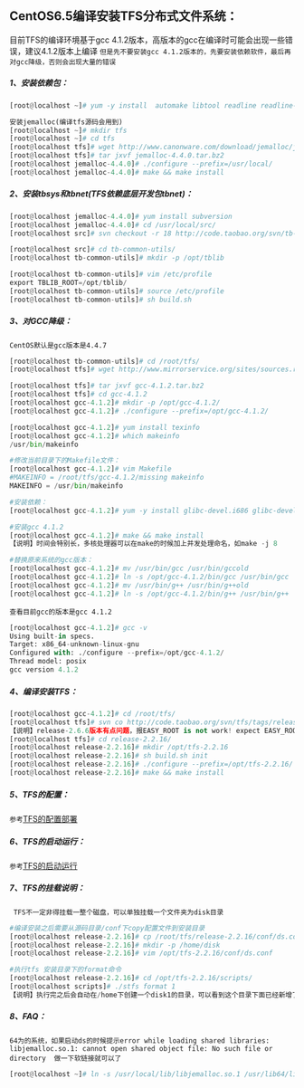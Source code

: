 ## CentOS6.5编译安装TFS分布式文件系统：

目前TFS的编译环境基于gcc 4.1.2版本，高版本的gcc在编译时可能会出现一些错误，建议4.1.2版本上编译
`但是先不要安装gcc 4.1.2版本的，先要安装依赖软件，最后再对gcc降级，否则会出现大量的错误`

##### 1、安装依赖包：
```py
[root@localhost ~]# yum -y install  automake libtool readline readline-devel libuuid-devel zlib-devel mysql-devel gcc-c++

安装jemalloc(编译tfs源码会用到)
[root@localhost ~]# mkdir tfs
[root@localhost ~]# cd tfs
[root@localhost tfs]# wget http://www.canonware.com/download/jemalloc/jemalloc-3.5.0.tar.bz2
[root@localhost tfs]# tar jxvf jemalloc-4.4.0.tar.bz2 
[root@localhost jemalloc-4.4.0]# ./configure --prefix=/usr/local/
[root@localhost jemalloc-4.4.0]# make && make install

```
##### 2、安装tbsys和tbnet(TFS依赖底层开发包tbnet)：
```py
[root@localhost jemalloc-4.4.0]# yum install subversion
[root@localhost jemalloc-4.4.0]# cd /usr/local/src/
[root@localhost src]# svn checkout -r 18 http://code.taobao.org/svn/tb-common-utils/trunk/ tb-common-utils

[root@localhost src]# cd tb-common-utils/
[root@localhost tb-common-utils]# mkdir -p /opt/tblib

[root@localhost tb-common-utils]# vim /etc/profile
export TBLIB_ROOT=/opt/tblib/
[root@localhost tb-common-utils]# source /etc/profile
[root@localhost tb-common-utils]# sh build.sh

```

##### 3、对GCC降级：
`CentOS默认是gcc版本是4.4.7`
```py
[root@localhost tb-common-utils]# cd /root/tfs/
[root@localhost tfs]# wget http://www.mirrorservice.org/sites/sources.redhat.com/pub/gcc/releases/gcc-4.1.2/gcc-4.1.2.tar.bz2

[root@localhost tfs]# tar jxvf gcc-4.1.2.tar.bz2 
[root@localhost tfs]# cd gcc-4.1.2
[root@localhost gcc-4.1.2]# mkdir -p /opt/gcc-4.1.2/
[root@localhost gcc-4.1.2]# ./configure --prefix=/opt/gcc-4.1.2/

[root@localhost gcc-4.1.2]# yum install texinfo
[root@localhost gcc-4.1.2]# which makeinfo
/usr/bin/makeinfo

#修改当前目录下的Makefile文件：
[root@localhost gcc-4.1.2]# vim Makefile
#MAKEINFO = /root/tfs/gcc-4.1.2/missing makeinfo
MAKEINFO = /usr/bin/makeinfo

#安装依赖：
[root@localhost gcc-4.1.2]# yum -y install glibc-devel.i686 glibc-devel

#安装gcc 4.1.2
[root@localhost gcc-4.1.2]# make && make install
【说明】时间会特别长，多核处理器可以在make的时候加上并发处理命名，如make -j 8

#替换原来系统的gcc版本：
[root@localhost gcc-4.1.2]# mv /usr/bin/gcc /usr/bin/gccold
[root@localhost gcc-4.1.2]# ln -s /opt/gcc-4.1.2/bin/gcc /usr/bin/gcc
[root@localhost gcc-4.1.2]# mv /usr/bin/g++ /usr/bin/g++old
[root@localhost gcc-4.1.2]# ln -s /opt/gcc-4.1.2/bin/g++ /usr/bin/g++
```
`查看目前gcc的版本是gcc 4.1.2`
```py
[root@localhost gcc-4.1.2]# gcc -v
Using built-in specs.
Target: x86_64-unknown-linux-gnu
Configured with: ./configure --prefix=/opt/gcc-4.1.2/
Thread model: posix
gcc version 4.1.2

```

##### 4、编译安装TFS：
```py
[root@localhost gcc-4.1.2]# cd /root/tfs/
[root@localhost tfs]# svn co http://code.taobao.org/svn/tfs/tags/release-2.2.16
【说明】release-2.6.6版本有点问题，报EASY_ROOT is not work! expect EASY_ROOT/include/easy and EASY_ROOT/lib64 directory错误
[root@localhost tfs]# cd release-2.2.16/
[root@localhost release-2.2.16]# mkdir /opt/tfs-2.2.16
[root@localhost release-2.2.16]# sh build.sh init
[root@localhost release-2.2.16]# ./configure --prefix=/opt/tfs-2.2.16/  --with-release --without-tcmalloc
[root@localhost release-2.2.16]# make && make install

```
##### 5、TFS的配置：
`参考`[TFS的配置部署](http://code.taobao.org/p/tfs/wiki/deploy/ )

##### 6、TFS的启动运行：
`参考`[TFS的启动运行](http://code.taobao.org/p/tfs/wiki/start/)

##### 7、TFS的挂载说明：
` TFS不一定非得挂载一整个磁盘，可以单独挂载一个文件夹为disk目录`
```py
#编译安装之后需要从源码目录/conf下copy配置文件到安装目录
[root@localhost release-2.2.16]# cp /root/tfs/release-2.2.16/conf/ds.conf /opt/tfs-2.2.16/conf/
[root@localhost release-2.2.16]# mkdir -p /home/disk
[root@localhost release-2.2.16]# vim /opt/tfs-2.2.16/conf/ds.conf 

#执行tfs 安装目录下的format命令
[root@localhost release-2.2.16]# cd /opt/tfs-2.2.16/scripts/
[root@localhost scripts]# ./stfs format 1
【说明】执行完之后会自动在/home下创建一个disk1的目录，可以看到这个目录下面已经新增了很多文件，这些文件就是TFS的Block存储单元

```

##### 8、FAQ：
` 64为的系统，如果启动ds的时候提示error while loading shared libraries: libjemalloc.so.1: cannot open shared object file: No such file or directory 
做一下软链接就可以了 `
```py
[root@localhost ~]# ln -s /usr/local/lib/libjemalloc.so.1 /usr/lib64/libjemalloc.so.1
```